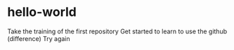 # hello-world
Take the training of the first repository
Get started to learn to use the github (difference)
Try again
